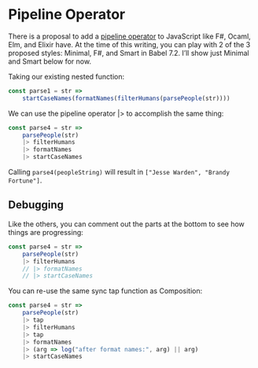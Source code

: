 # Pipeline Operator

There is a proposal to add a [pipeline operator](https://github.com/tc39/proposal-pipeline-operator) to JavaScript like F#, Ocaml, Elm, and Elixir have. At the time of this writing, you can play with 2 of the 3 proposed styles: Minimal, F#, and Smart in Babel 7.2. I’ll show just Minimal and Smart below for now.

Taking our existing nested function:

```javascript
const parse1 = str =>
    startCaseNames(formatNames(filterHumans(parsePeople(str))))
```

We can use the pipeline operator |> to accomplish the same thing:

```javascript
const parse4 = str =>
    parsePeople(str)
    |> filterHumans
    |> formatNames
    |> startCaseNames
```

Calling `parse4(peopleString)` will result in `["Jesse Warden", "Brandy Fortune"]`.

## Debugging

Like the others, you can comment out the parts at the bottom to see how things are progressing:

```javascript
const parse4 = str =>
    parsePeople(str)
    |> filterHumans
    // |> formatNames
    // |> startCaseNames
```

You can re-use the same sync tap function as Composition:

```javascript
const parse4 = str =>
    parsePeople(str)
    |> tap
    |> filterHumans
    |> tap
    |> formatNames
    |> (arg => log("after format names:", arg) || arg)
    |> startCaseNames
```